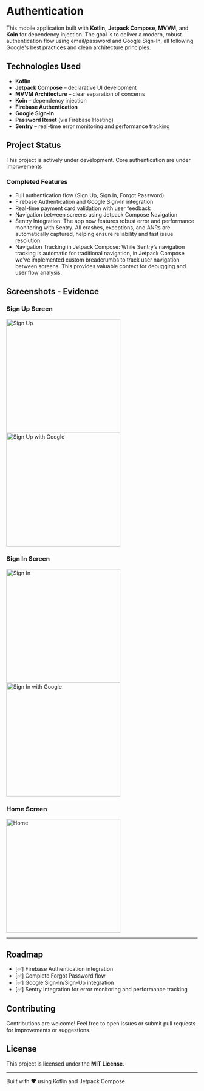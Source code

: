# Authentication

This mobile application built with **Kotlin**, **Jetpack Compose**, **MVVM**, and **Koin** for
dependency injection. The goal is to
deliver a modern, robust authentication flow using email/password and Google Sign-In, all following
Google's best practices and clean architecture
principles.

## Technologies Used

- **Kotlin**
- **Jetpack Compose** – declarative UI development
- **MVVM Architecture** – clear separation of concerns
- **Koin** – dependency injection
- **Firebase Authentication**
- **Google Sign-In**
- **Password Reset** (via Firebase Hosting)
- **Sentry** – real-time error monitoring and performance tracking

## Project Status

This project is actively under development. Core authentication are under improvements

### Completed Features

- Full authentication flow (Sign Up, Sign In, Forgot Password)
- Firebase Authentication and Google Sign-In integration
- Real-time payment card validation with user feedback
- Navigation between screens using Jetpack Compose Navigation
- Sentry Integration: The app now features robust error and performance monitoring with Sentry. All
  crashes, exceptions, and ANRs are automatically captured, helping ensure reliability and fast
  issue resolution.
- Navigation Tracking in Jetpack Compose: While Sentry’s navigation tracking is automatic for
  traditional navigation, in Jetpack Compose we’ve implemented custom breadcrumbs to track user
  navigation between screens. This provides valuable context for debugging and user flow analysis.

## Screenshots - Evidence

### Sign Up Screen

<img src="app/src/main/java/com/example/authapp/assets/screenshots/createaccount.png" width="300" alt="Sign Up">
<img src="app/src/main/java/com/example/authapp/assets/screenshots/googlesignup.png" width="300" alt="Sign Up with Google">

### Sign In Screen

<img src="app/src/main/java/com/example/authapp/assets/screenshots/signin.png" width="300" alt="Sign In">
<img src="app/src/main/java/com/example/authapp/assets/screenshots/signingoogle.png" width="300" alt="Sign In with Google">

### Home Screen

<img src="app/src/main/java/com/example/authapp/assets/screenshots/home.png" width="300" alt="Home">

---

## Roadmap

- [✅] Firebase Authentication integration
- [✅] Complete Forgot Password flow
- [✅] Google Sign-In/Sign-Up integration
- [✅] Sentry Integration for error monitoring and performance tracking

## Contributing

Contributions are welcome! Feel free to open issues or submit pull requests for improvements or
suggestions.

## License

This project is licensed under the **MIT License**.

---

Built with ❤️ using Kotlin and Jetpack Compose.